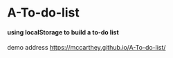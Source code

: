 # A-To-do-list
#### using **localStorage** to build a to-do list
demo address 
https://mccarthey.github.io/A-To-do-list/
